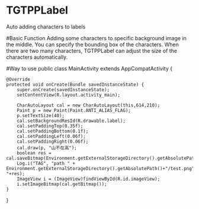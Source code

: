 # TGTPPLabel
Auto adding characters to labels

#Basic Function
Adding some characters to specific background image in the middle. You can specify the bounding box of the characters.
When there are two many characters, TGTPPLabel can adjust the size of the characters automatically. 

#Way to use
public class MainActivity extends AppCompatActivity {

    @Override
    protected void onCreate(Bundle savedInstanceState) {
        super.onCreate(savedInstanceState);
        setContentView(R.layout.activity_main);
        
        CharAutoLayout cal = new CharAutoLayout(this,614,210);
        Paint p = new Paint(Paint.ANTI_ALIAS_FLAG);
        p.setTextSize(40);
        cal.setBackgroundResId(R.drawable.label);
        cal.setPaddingTop(0.35f);
        cal.setPaddingBottom(0.1f);
        cal.setPaddingLeft(0.06f);
        cal.setPaddingRight(0.06f);
        cal.draw(p, "山不在高");
        boolean res = cal.saveBitmap(Environment.getExternalStorageDirectory().getAbsolutePath()+"/test.png");
        Log.i("TAG", "path " + Environment.getExternalStorageDirectory().getAbsolutePath()+"/test.png"+" "+res);
        ImageView i = (ImageView)findViewById(R.id.imageView);
        i.setImageBitmap(cal.getBitmap());
    }
}
